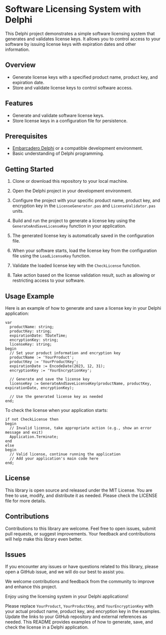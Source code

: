 # Software Licensing System with Delphi

This Delphi project demonstrates a simple software licensing system that generates and validates license keys. It allows you to control access to your software by issuing license keys with expiration dates and other information.

## Overview

- Generate license keys with a specified product name, product key, and expiration date.
- Store and validate license keys to control software access.

## Features

- Generate and validate software license keys.
- Store license keys in a configuration file for persistence.

## Prerequisites

- [Embarcadero Delphi](https://www.embarcadero.com/products/delphi) or a compatible development environment.
- Basic understanding of Delphi programming.

## Getting Started

1. Clone or download this repository to your local machine.

2. Open the Delphi project in your development environment.

3. Configure the project with your specific product name, product key, and encryption key in the `LicenseGenerator.pas` and `LicenseValidator.pas` units.

4. Build and run the project to generate a license key using the `GenerateAndSaveLicenseKey` function in your application.

5. The generated license key is automatically saved in the configuration file.

6. When your software starts, load the license key from the configuration file using the `LoadLicenseKey` function.

7. Validate the loaded license key with the `CheckLicense` function.

8. Take action based on the license validation result, such as allowing or restricting access to your software.

## Usage Example

Here is an example of how to generate and save a license key in your Delphi application:

```delphi
var
  productName: string;
  productKey: string;
  expirationDate: TDateTime;
  encryptionKey: string;
  licenseKey: string;
begin
  // Set your product information and encryption key
  productName := 'YourProduct';
  productKey := 'YourProductKey';
  expirationDate := EncodeDate(2023, 12, 31);
  encryptionKey := 'YourEncryptionKey';

  // Generate and save the license key
  licenseKey := GenerateAndSaveLicenseKey(productName, productKey, expirationDate, encryptionKey);

  // Use the generated license key as needed
end;
```
To check the license when your application starts:
```delphi
if not CheckLicense then
begin
  // Invalid license, take appropriate action (e.g., show an error message and exit)
  Application.Terminate;
end
else
begin
  // Valid license, continue running the application
  // Add your application's main code here
end;
```

## License
This library is open source and released under the MIT License. You are free to use, modify, and distribute it as needed. Please check the LICENSE file for more details.

## Contributions
Contributions to this library are welcome. Feel free to open issues, submit pull requests, or suggest improvements. Your feedback and contributions will help make this library even better.

## Issues
If you encounter any issues or have questions related to this library, please open a GitHub issue, and we will do our best to assist you.

We welcome contributions and feedback from the community to improve and enhance this project.

Enjoy using the licensing system in your Delphi applications!


Please replace `YourProduct`, `YourProductKey`, and `YourEncryptionKey` with your actual product name, product key, and encryption key in the examples. Update the links to your GitHub repository and external references as needed. This README provides examples of how to generate, save, and check the license in a Delphi application.



